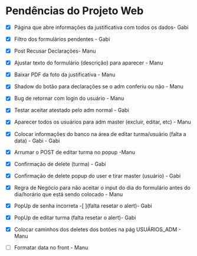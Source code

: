 # Pendências do Projeto Web

- [X]  Página que abre informações da justificativa com todos os dados- Gabi
- [X]  Filtro dos formulários pendentes - Gabi
- [X]  Post Recusar Declarações- Manu
- [X]  Ajustar texto do formulário (descrição) para aparecer - Manu
- [x]  Baixar PDF da foto da justificativa - Manu
- [X]  Shadow do botão para declarações se o adm conferiu ou não - Manu 
- [X]  Bug de retornar com login do usuário - Manu
- [X]  Testar aceitar atestado pelo adm normal - Gabi
- [X]  Aparecer todos os usuários para adm master (excluir, editar, etc) - Manu
- [X]  Colocar informações do banco na área de editar turma/usuário (falta a data) - Gabi - Gabi
- [X]  Arrumar o POST de editar turma no popup -Manu
- [X]  Confirmação de delete (turma) - Gabi 
- [X]  Confirmação de delete popup do user e tirar master (usuário) - Gabi
- [X]  Regra de Negócio para não aceitar o input do dia do formulário antes do dia/horário que está sendo colocado - Manu
- [X]  PopUp de senha incorreta -[ ](falta resetar o alert)- Gabi
- [X]  PopUp de editar turma (falta resetar o alert)- Gabi
- [X]  Colocar caminhos dos deletes dos botões na pág USUÁRIOS_ADM - Manu
- [ ]  Formatar data no front - Manu


